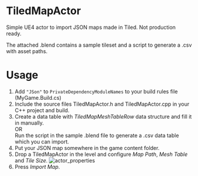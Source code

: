 # TiledMapActor
Simple UE4 actor to import JSON maps made in Tiled. Not production ready.

The attached .blend contains a sample tileset and a script to generate a .csv with asset paths.

# Usage
1. Add `"JSon"` to `PrivateDependencyModuleNames` to your build rules file (MyGame.Build.cs)
2. Include the source files TiledMapActor.h and TiledMapActor.cpp in your C++ project and build.
3. Create a data table with *TiledMapMeshTableRow* data structure and fill it in manually.  
OR  
Run the script in the sample .blend file to generate a .csv data table which you can import.  
3. Put your JSON map somewhere in the game content folder.
3. Drop a TiledMapActor in the level and configure *Map Path*, *Mesh Table* and *Tile Size*. ![actor_properties](https://user-images.githubusercontent.com/59247540/120084439-aa193f80-c0bf-11eb-85e4-00c9b932f64a.png)
5. Press *Import Map*.
